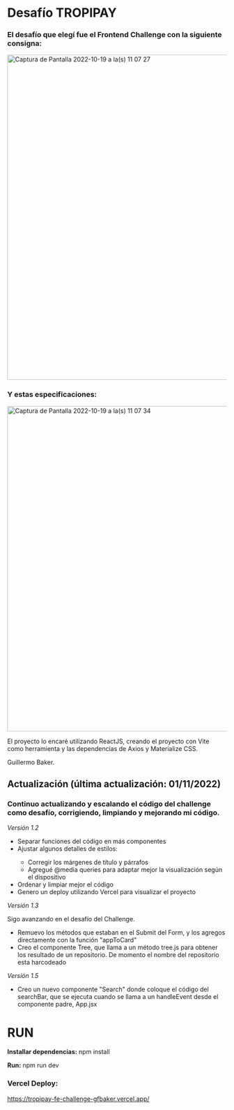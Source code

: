 # Desafío TROPIPAY

### El desafío que elegí fue el Frontend Challenge con la siguiente consigna:

<img width="745" alt="Captura de Pantalla 2022-10-19 a la(s) 11 07 27" src="https://user-images.githubusercontent.com/90215734/196714515-654373e4-8dfb-4c73-8407-24d2b5653345.png">

### Y estas especificaciones:

<img width="745" alt="Captura de Pantalla 2022-10-19 a la(s) 11 07 34" src="https://user-images.githubusercontent.com/90215734/196714613-38086aea-a47e-4010-a732-cf92746b917a.png">

El proyecto lo encaré utilizando ReactJS, creando el proyecto con Vite como herramienta y las dependencias de Axios y Materialize CSS.

Guillermo Baker.

## Actualización (última actualización: 01/11/2022)

### Continuo actualizando y escalando el código del challenge como desafío, corrigiendo, limpiando y mejorando mi código.

<i>Versión 1.2</i>

<ul>
  <li>Separar funciones del código en más componentes</li>
  <li>Ajustar algunos detalles de estilos: </li>
      <ul style="list-style-type: circle">
        <li>Corregir los márgenes de título y párrafos</li>
        <li>Agregué @media queries para adaptar mejor la visualización según el dispositivo</li>
  </ul>
  <li>Ordenar y limpiar mejor el código </li>
  <li>Genero un deploy utilizando Vercel para visualizar el proyecto </li>
</ul>

<i>Versión 1.3</i>

Sigo avanzando en el desafío del Challenge. 

<ul>
  <li>Remuevo los métodos que estaban en el Submit del Form, y los agregos directamente con la función "appToCard"</li>
  <li>Creo el componente Tree, que llama a un método tree.js para obtener los resultado de un repositorio. De momento el nombre del repositorio esta harcodeado</li>
</ul>

<i>Versión 1.5</i>
<ul>
  <li>Creo un nuevo componente "Search" donde coloque el código del searchBar, que se ejecuta cuando se llama a un handleEvent desde el componente padre, App.jsx</li>
</ul>

# RUN

<b>Installar dependencias:</b>
npm install

<b>Run:</b>
npm run dev

### Vercel Deploy:

https://tropipay-fe-challenge-gfbaker.vercel.app/
